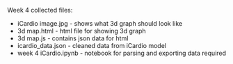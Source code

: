 Week 4 collected files:
- iCardio image.jpg - shows what 3d graph should look like
- 3d map.html - html file for showing 3d graph
- 3d map.js - contains json data for html
- icardio_data.json - cleaned data from iCardio model
- week 4 iCardio.ipynb - notebook for parsing and exporting data required
